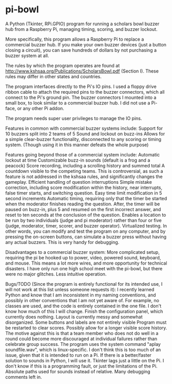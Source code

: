 pi-bowl
=======

A Python (Tkinter, RPi.GPIO) program for running a scholars bowl buzzer hub from a Raspberry Pi, managing timing, scoring, and buzzer lockout.

More specifically, this program allows a Raspberry Pi to replace a commercial buzzer hub.  If you make your own buzzer devices (just a button closing a circuit), you can save hundreds of dollars by not purchasing a buzzer system at all.

The rules by which the program operates are found at http://www.kshsaa.org/Publications/ScholarsBowl.pdf (Section I).  These rules may differ in other states and countries.

The program interfaces directly to the Pi's IO pins.  I used a floppy drive ribbon cable to attach the required pins to the buzzer connectors, which all connect to the Pi's ground pin.  The buzzer connectors I mounted into a small box, to look similar to a commercial buzzer hub.  I did not use a Pi-face, or any other Pi addon.

The program needs super user privileges to manage the IO pins.


Features in common with commercial buzzer systems include:
        Support for 10 buzzers split into 2 teams of 5
        Sound and lockout on buzz-ins
        Allows for a simple clear-buzzer functionality, disconnected to any scoring or timing system.  (Though using it in this manner defeats the whole purpose)


Features going beyond those of a commercial system include:
        Automatic lockout at time
        Customizable buzz-in sounds (default is a frog and a peacock)
        Score recording, including a scrolling history and summed total
        A countdown visible to the competing teams.  This is controversial, as such a feature is not addressed in the kshsaa rules, and significantly changes the gameplay.
        Efficient handling of question interruptions
        Simple mistake correction, including score modification within the history, near interrupts, false timer starts, and switching question.
        Easy time limit modification in 5 second increments
        Automatic timing, requiring only that the timer be started when the moderator finishes reading the question.  After, the timer will be paused on buzz-in, plus 5 and resumed on the first incorrect answer, and reset to ten seconds at the conclusion of the question.
        Enables a location to be run by two individuals (judge and pi moderator) rather than four or five (judge, moderator, timer, scorer, and buzzer operator).
        Virtualized testing.  In other words, you can modify and test the program on any computer, and by pressing the on-screen buttons, can simulate a buzzer press without having any actual buzzers.  This is very handy for debugging.
        


Disadvantages to a commercial buzzer system:
        More complicated setup, requiring the pi be hooked up to power, video, powered sound, keyboard, and mouse.  This means a lot more wires, and more opportunity for technical disasters.  I have only run one high school meet with the pi-bowl, but there were no major glitches.
        Less intuitive operation.
        

Bugs/TODO (Since the program is entirely functional for its intended use, I will not work at this list unless someone requests it):
        I recently learned Python and know that I am inconsistent in my naming conventions, and possibly in other conventions that I am not yet aware of.  For example, no classes are used, and the code is entirely contained in the one file.  I don't know how much of this I will change.
        Finish the configuration panel, which currently does nothing.
        Layout is currently messy and somewhat disorganized.  Some buttons and labels are not entirely visible
        Program must be restarted to clear scores.
        Possibly allow for a longer visible score history.  The motive against this is that a team member who does not do well in a round could become more discouraged at individual failures rather than celebrate group success.
        The program uses the system command "aplay soundfile.wav", which is linux-specific.  I don't think this is too much of an issue, given that it is intended to run on a Pi.  If there is a better/faster solution to sounds in Python, I will use it.
        Tkinter lags just a little on the Pi.  I don't know if this is a programming fault, or just the limitations of the Pi.
        Absolute paths used for sounds instead of relative.
        Many debugging comments left in.





